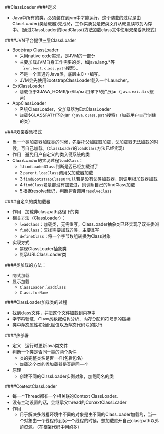 ##ClassLoader
####定义
- Java中所有的类，必须装在到jvm中才能运行，这个装载的过程是由ClassLoader(类加载器)完成的，工作实质就是把类文件从硬盘读取到内存中。（通过ClassLoader的loadClass()方法加载class文件使用双亲委派模式）

####JVM平台提供三层ClassLoader
- Bootstrap ClassLoader
    - 采用native code实现，是JVM的一部分
    - 主要加载JVM自身工作需要的类，如java.lang.*等（`sun.boot.class.path`搜索）。
    - 不是一个普通的Java类，底层由C++编写。
    - JVM会先使用BootstrapClassLoader载入一个Launcher。
- ExtClassLoader
    - 加载位于$JAVA_HOME/jre/lib/ext目录下的扩展jar（`java.ext.dirs`搜索）
- AppClassLoader
    - 系统ClassLoader，父加载器为ExtClassLoader
    - 加载$CLASSPATH下的jar（`java.class.path`搜索）（加载用户自己创建的类）

####双亲委派模式
- 当一个类加载器加载类的时候，先委托父加载器加载，父加载器无法加载的时候，再自己加载。（`ClassLoader`的`loadClass`方法已经实现）
- 作用：避免用户自定义的类入侵系统的类
- ClassLoader的实现过程`loadClass`：
	- 1.`findLoadedClass`判断是否已经加载过了
	- 2.`parent.loadClass`调用父加载器加载
	- 3.`findBootstrapClassOrNull`若是没有父类加载器，则调用根加载器加载
	- 4.`findClass`若是都没有加载过，则调用自己的findClass加载
	- 5.根据resolve标记，判断是否调用`resolveClass`

####自定义的类加载器
- 作用：加载非classpath路径下的类
- 相关方法（ClassLoader）：
    - `loadClass`：加载类，无需重写，ClassLoader抽象类已经实现了双亲委派
    - `findClass`：查找需要加载的类，主要重写
    - `defineClass`：将一个字节数组转换为Class对象
- 实现方式
    - 实现ClassLoader抽象类
    - 继承URLClassLoader类


####类加载的方法：
- 隐式加载
- 显示加载
	- `ClassLoader.loadClass`
	- `Class.forName`


####ClassLoader加载类的过程
- 找到class文件，并把这个文件加载到内存中
- 字节码验证，Class类数据结构分析，内存分配和符号表的链接
- 类中静态属性初始化赋值以及静态代码块的执行


####热部署
- 定义：运行时更新java类文件
- 判断一个类是否同一类的两个条件
    - 类的完整类名是否一样(包括包名)
    - 加载这个类的类加载器是否是同一个
- 原理
    - 创建不同的ClassLoader实例对象，加载同名的类


####ContextClassLoader
- 每一个Thread都有一个相关联的Context ClassLoader。
- 没有主动设置的话，会继承父thread的ContextClassLoader
- 作用
    - 用于解决多线程环境中不同的对象是由不同的ClassLoader加载的，当一个对象由一个线程传到另一个线程的时候，想加载除开自己classpath以外的资源。（在框架代码中用的多）